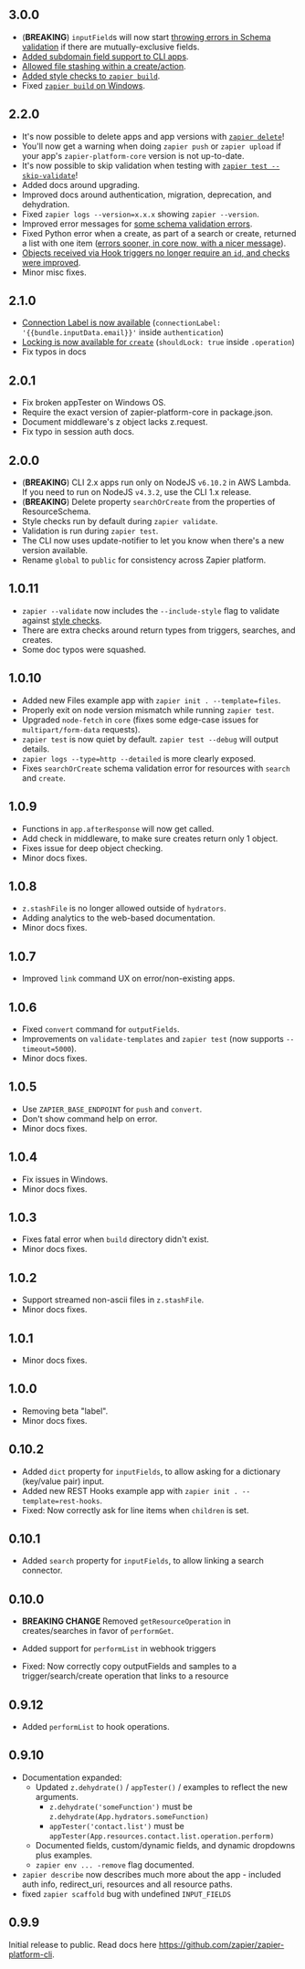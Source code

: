 ## 3.0.0

* (**BREAKING**) `inputField`s will now start [throwing errors in Schema validation](https://github.com/zapier/zapier-platform-schema/pull/25) if there are mutually-exclusive fields.
* [Added subdomain field support to CLI apps](https://github.com/zapier/zapier-platform-schema/pull/26).
* [Allowed file stashing within a create/action](https://github.com/zapier/zapier-platform-core/pull/45).
* [Added style checks to `zapier build`](https://github.com/zapier/zapier-platform-cli/pull/130).
* Fixed [`zapier build` on Windows](https://github.com/zapier/zapier-platform-cli/pull/122).

## 2.2.0

* It's now possible to delete apps and app versions with [`zapier delete`](https://zapier.github.io/zapier-platform-cli/cli.html#delete)!
* You'll now get a warning when doing `zapier push` or `zapier upload` if your app's `zapier-platform-core` version is not up-to-date.
* It's now possible to skip validation when testing with [`zapier test --skip-validate`](https://zapier.github.io/zapier-platform-cli/cli.html#test)!
* Added docs around upgrading.
* Improved docs around authentication, migration, deprecation, and dehydration.
* Fixed `zapier logs --version=x.x.x` showing `zapier --version`.
* Improved error messages for [some schema validation errors](https://github.com/zapier/zapier-platform-schema/pull/24).
* Fixed Python error when a create, as part of a search or create, returned a list with one item ([errors sooner, in core now, with a nicer message](https://github.com/zapier/zapier-platform-core/pull/44)).
* [Objects received via Hook triggers no longer require an `id`, and checks were improved](https://github.com/zapier/zapier-platform-core/pull/43).
* Minor misc fixes.

## 2.1.0

* [Connection Label is now available](https://zapier.github.io/zapier-platform-schema/build/schema.html#authenticationschema) (`connectionLabel: '{{bundle.inputData.email}}'` inside `authentication`)
* [Locking is now available for `create`](https://zapier.github.io/zapier-platform-schema/build/schema.html#createschema) (`shouldLock: true` inside `.operation`)
* Fix typos in docs

## 2.0.1

* Fix broken appTester on Windows OS.
* Require the exact version of zapier-platform-core in package.json.
* Document middleware's z object lacks z.request.
* Fix typo in session auth docs.


## 2.0.0

* (**BREAKING**) CLI 2.x apps run only on NodeJS `v6.10.2` in AWS Lambda. If you need to run on NodeJS `v4.3.2`, use the CLI 1.x release.
* (**BREAKING**) Delete property `searchOrCreate` from the properties of ResourceSchema.
* Style checks run by default during `zapier validate`.
* Validation is run during `zapier test`.
* The CLI now uses update-notifier to let you know when there's a new version available.
* Rename `global` to `public` for consistency across Zapier platform.


## 1.0.11

* `zapier --validate` now includes the `--include-style` flag to validate against [style checks](https://zapier.com/developer/documentation/v2/style-checks-reference/).
* There are extra checks around return types from triggers, searches, and creates.
* Some doc typos were squashed.

## 1.0.10

* Added new Files example app with `zapier init . --template=files`.
* Properly exit on node version mismatch while running `zapier test`.
* Upgraded `node-fetch` in `core` (fixes some edge-case issues for `multipart/form-data` requests).
* `zapier test` is now quiet by default. `zapier test --debug` will output details.
* `zapier logs --type=http --detailed` is more clearly exposed.
* Fixes `searchOrCreate` schema validation error for resources with `search` and `create`.

## 1.0.9

* Functions in `app.afterResponse` will now get called.
* Add check in middleware, to make sure creates return only 1 object.
* Fixes issue for deep object checking.
* Minor docs fixes.

## 1.0.8

* `z.stashFile` is no longer allowed outside of `hydrators`.
* Adding analytics to the web-based documentation.
* Minor docs fixes.

## 1.0.7

* Improved `link` command UX on error/non-existing apps.

## 1.0.6

* Fixed `convert` command for `outputFields`.
* Improvements on `validate-templates` and `zapier test` (now supports `--timeout=5000`).
* Minor docs fixes.

## 1.0.5

* Use `ZAPIER_BASE_ENDPOINT` for `push` and `convert`.
* Don't show command help on error.
* Minor docs fixes.

## 1.0.4

* Fix issues in Windows.
* Minor docs fixes.

## 1.0.3

* Fixes fatal error when `build` directory didn't exist.
* Minor docs fixes.

## 1.0.2

* Support streamed non-ascii files in `z.stashFile`.
* Minor docs fixes.

## 1.0.1

* Minor docs fixes.

## 1.0.0

* Removing beta "label".
* Minor docs fixes.

## 0.10.2

* Added `dict` property for `inputFields`, to allow asking for a dictionary (key/value pair) input.
* Added new REST Hooks example app with `zapier init . --template=rest-hooks`.
* Fixed: Now correctly ask for line items when `children` is set.

## 0.10.1

* Added `search` property for `inputFields`, to allow linking a search connector.

## 0.10.0

* **BREAKING CHANGE** Removed `getResourceOperation` in creates/searches in favor of `performGet`.

* Added support for `performList` in webhook triggers
* Fixed: Now correctly copy outputFields and samples to a trigger/search/create operation that links to a resource

## 0.9.12

* Added `performList` to hook operations.

## 0.9.10

* Documentation expanded:
  * Updated `z.dehydrate()` / `appTester()` / examples to reflect the new arguments.
    * `z.dehydrate('someFunction')` must be `z.dehydrate(App.hydrators.someFunction)`
    * `appTester('contact.list')` must be `appTester(App.resources.contact.list.operation.perform)`
  * Documented fields, custom/dynamic fields, and dynamic dropdowns plus examples.
  * `zapier env ... -remove` flag documented.
* `zapier describe` now describes much more about the app - included auth info, redirect_uri, resources and all resource paths.
* fixed `zapier scaffold` bug with undefined `INPUT_FIELDS`

## 0.9.9

Initial release to public. Read docs here https://github.com/zapier/zapier-platform-cli.
